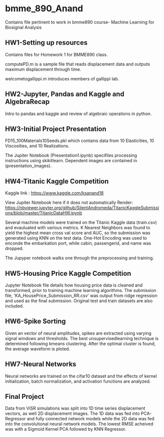 # bmme_890_Anand
Contains file pertinent to work in bmme890 course- Machine Learning for Biosignal Analysis

## HW1-Setting up resources
Contains files for Homework 1 for BMME890 class.

computePD.m is a sample file that reads displacement data and outputs maximum displacement through time.

welcometogallippi.m introduces members of gallippi lab.

## HW2-Jupyter, Pandas and Kaggle and AlgebraRecap  
Intro to pandas and kaggle and review of algebraic operations in python.

## HW3-Initial Project Presentation
FD15_100Materials10Seeds.pkl which contains data from 10 Elasticities, 10 Viscosities, and 10 Realizations.

The Jupiter Notebook (Presentation1.ipynb) specifiles processing instructions using skikitlearn. Dependent images are contained in (presentation_images).

## HW4-Titanic Kaggle Competition
Kaggle link : https://www.kaggle.com/ksanand18

View Jupiter Notebook here if it does not automatically Render: https://nbviewer.jupyter.org/github/SilentAndromeda/TitanicKaggleSubmissions/blob/master/TitanicDataHW.ipynb

Several machine models were trained on the Titanic Kaggle data (train.csv) and evauluated with various metrics. K Nearest Neighbors was found to yield the highest mean cross val score and AUC, so the submission was generated using KNN on the test data. One-Hot Encoding was used to enconde the embarkation port, while cabin, passengerid, and name was dropped.

The Jupyper notebook walks one through the preprocessing and training.

## HW5-Housing Price Kaggle Competition
Jupyter Notebook file details how housing price data is cleaned and transformed, prior to training machine learning algorithms. The submission file, 'KA_HousePrice_Submission_RR.csv' was output from ridge regression and used as the final submission. Original test and train datasets are also included.

## HW6-Spike Sorting
Given an vector of neural amplitudes, spikes are extracted using varying signal windows and thresholds. The best unsupervisedlearning technique is determined following kmeans clustering. After the optimal cluster is found, the average waveform is ploted.

## HW7-Neural Networks
Neural networks are trained on the cifar10 dataset and the effects of kernel initialization, batch normalization, and activation functions are analyzed.

## Final Project
Data from ViSR simulations was split into 1D time series displacement vectors, as well 2D displacement images. The 1D data was fed into PCA-Regressor and fully connected network models while the 2D data was fed into the convolutional neural network models. The lowest RMSE acheived was with a Sigmoid Kernel PCA followed by KNN Regressor. 
